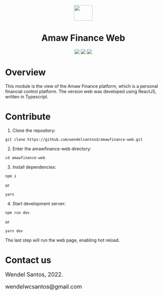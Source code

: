 <div align="center">
    <img src="https://uploaddeimagens.com.br/images/003/933/432/original/logo.png?1657291743" height="50" width="60" align="center">
</div>
<div>
<h1 align="center">
Amaw Finance Web
</h1>
</div>

<div align="center">

<img src="https://img.shields.io/badge/Typescript-4.4.2-blue">

<img src="https://img.shields.io/badge/React-17.0.2-61DBFB">

<img src="https://img.shields.io/badge/Projeto-Amaw%20Finance-B22222">

</div>

# Overview

This module is the view of the Amaw Finance platform, which is a personal financial control platform. The version web was developed using ReactJS, written in Typescript.

# Contribute

1. Clone the repository:

```shell
git clone https://github.com/wendelsantosd/amawfinance-web.git
```

2. Enter the amawfinance-web directory:

```shell
cd amawfinance-web
```

3. Install dependencies:

```shell
npm i
```

or

```shell
yarn
```

4. Start development server:

```shell
npm run dev
```

or

```shell
yarn dev
```

The last step will run the web page, enabling hot reload.

# Contact us

<p style="font-size: 18px;">
Wendel Santos, 2022.
</p>
<p style="font-size: 18px;">
wendelwcsantos@gmail.com
</p>
